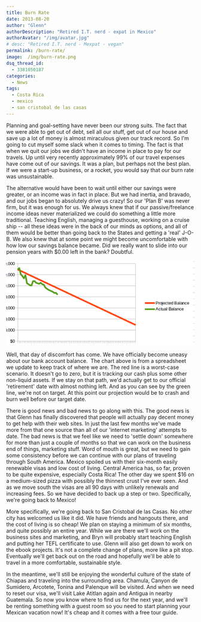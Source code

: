 ```yaml
---
title: Burn Rate
date: 2013-08-20
author: "Glenn"
authorDescription: "Retired I.T. nerd - expat in Mexico"
authorAvatar: "/img/avatar.jpg"
# desc: "Retired I.T. nerd - Mexpat - vegan"
permalink: /burn-rate/
image:  /img/burn-rate.png
dsq_thread_id:
  - 3381050187
categories:
  - News
tags:
  - Costa Rica
  - mexico
  - san cristobal de las casas
---
```

Planning and goal-setting have never been our strong suits. The fact that we were able to get out of debt, sell all our stuff, get out of our house and save up a lot of money is almost miraculous given our track record. So I'm going to cut myself some slack when it comes to timing. The fact is that when we quit our jobs we didn't have an income in place to pay for our travels. Up until very recently approximately 99% of our travel expenses have come out of our savings. It was a plan, but perhaps not the best plan. If we were a start-up business, or a rocket, you would say that our burn rate was unsustainable.

The alternative would have been to wait until either our savings were greater, or an income was in fact in place. But we had inertia, and bravado, and our jobs began to absolutely drive us crazy! So our 'Plan B' was never firm, but it was enough for us. We always knew that if our passive/freelance income ideas never materialized we could do something a little more traditional. Teaching English, managing a guesthouse, working on a cruise ship -- all these ideas were in the back of our minds as options, and all of them would be better than going back to the States and getting a 'real' J-O-B. We also knew that at some point we might become uncomfortable with how low our savings balance became. Did we really want to slide into our pension years with $0.00 left in the bank? Doubtful.

![](/img/2013/08/burn-rate.png)

Well, that day of discomfort has come. We have officially become uneasy about our bank account balance.  The chart above is from a spreadsheet we update to keep track of where we are. The red line is a worst-case scenario. It doesn't go to zero, but it is tracking our cash plus some other non-liquid assets. If we stay on that path, we'd actually get to our official 'retirement' date with almost nothing left. And as you can see by the green line, we're not on target. At this point our projection would be to crash and burn well before our target date.

There is good news and bad news to go along with this. The good news is that Glenn has finally discovered that people will actually pay decent money to get help with their web sites. In just the last few months we've made more from that one source than all of our 'internet marketing' attempts to date. The bad news is that we feel like we need to 'settle down' somewhere for more than just a couple of months so that we can work on the business end of things, marketing stuff. Word of mouth is great, but we need to gain some consistency before we can continue with our plans of traveling through South America. Mexico spoiled us with their six-month easily renewable visas and low cost of living. Central America has, so far, proven to be quite expensive, especially Costa Rica! The other day we spent $16 on a medium-sized pizza with possibly the thinnest crust I've ever seen. And as we move south the visas are all 90 days with unlikely renewals and increasing fees. So we have decided to back up a step or two. Specifically, we're going back to Mexico!

More specifically, we're going back to San Cristobal de las Casas. No other city has welcomed us like it did. We have friends and hangouts there, and the cost of living is so cheap! We plan on staying a minimum of six months, and quite possibly an entire year. While we are there we'll work on the business sites and marketing, and Bryn will probably start teaching English and putting her TEFL certificate to use. Glenn will also get down to work on the ebook projects. It's not a complete change of plans, more like a pit stop. Eventually we'll get back out on the road and hopefully we'll be able to travel in a more comfortable, sustainable style.

In the meantime, we'll still be enjoying the wonderful culture of the state of Chiapas and traveling into the surrounding area. Chamula, Canyon de Sumidero, Arcotete, Tonina and Palenque will be visited. And when we need to reset our visa, we'll visit Lake Atitlan again and Antigua in nearby Guatemala. So now you know where to find us for the next year, and we'll be renting something with a guest room so you need to start planning your Mexican vacation now! It's cheap and it comes with a free tour guide.
